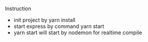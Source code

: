 Instruction
- init project by yarn install
- start express by command yarn start
 - yarn start will start by nodemon for realtime compile
